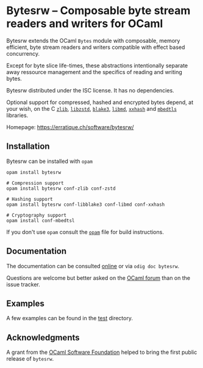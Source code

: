 Bytesrw – Composable byte stream readers and writers for OCaml
==============================================================

Bytesrw extends the OCaml `Bytes` module with composable, memory
efficient, byte stream readers and writers compatible with effect
based concurrency.

Except for byte slice life-times, these abstractions intentionally
separate away ressource management and the specifics of reading and
writing bytes.

Bytesrw distributed under the ISC license. It has no dependencies.

Optional support for compressed, hashed and encrypted bytes depend, at
your wish, on the C [`zlib`], [`libzstd`], [`blake3`], [`libmd`],
[`xxhash`] and  [`mbedtls`] libraries.

[`blake3`]: https://blake3.io
[`libzstd`]: http://zstd.net
[`libmd`]: https://www.hadrons.org/software/libmd/
[`xxhash`]: https://xxhash.com/
[`zlib`]: https://zlib.net
[`mbedtls`]: https://www.trustedfirmware.org/projects/mbed-tls

Homepage: <https://erratique.ch/software/bytesrw/>

## Installation

Bytesrw can be installed with `opam`

    opam install bytesrw
    
    # Compression support
    opam install bytesrw conf-zlib conf-zstd
    
    # Hashing support
    opam install bytesrw conf-libblake3 conf-libmd conf-xxhash
    
    # Cryptography support 
    opam install conf-mbedtsl

If you don't use `opam` consult the [`opam`](opam) file for build
instructions.

## Documentation

The documentation can be consulted [online] or via `odig doc bytesrw`.

Questions are welcome but better asked on the [OCaml forum] than on the
issue tracker. 

[online]: https://erratique.ch/software/bytesrw/doc
[OCaml forum]: https://discuss.ocaml.org/

## Examples

A few examples can be found in the [test](test/) directory. 

## Acknowledgments 

A grant from the [OCaml Software Foundation] helped to bring the first
public release of `bytesrw`.

[OCaml Software Foundation]: http://ocaml-sf.org/
